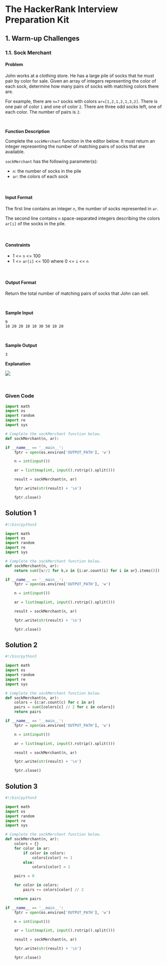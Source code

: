 # The HackerRank Interview Preparation Kit
## 1. Warm-up Challenges

### 1.1. Sock Merchant

#### Problem
John works at a clothing store. He has a large pile of socks that he must pair by color for sale. Given an array of integers representing the color of each sock, determine how many pairs of socks with matching colors there are.

For example, there are `n=7` socks with colors `ar=[1,2,1,2,1,3,2]`. There is one pair of color `1` and one of color `2`. There are three odd socks left, one of each color. The number of pairs is `2`.


<br>

**Function Description**

Complete the `sockMerchant` function in the editor below. It must return an integer representing the number of matching pairs of socks that are available.

`sockMerchant` has the following parameter(s):
* `n`: the number of socks in the pile
* `ar`: the colors of each sock


<br>

#### Input Format

The first line contains an integer `n`, the number of socks represented in `ar`.

The second line contains `n` space-separated integers describing the colors `ar[i]` of the socks in the pile.

<br>

#### Constraints


* 1 <= `n` <= 100
* 1 <= `ar[i]` <= 100 where 0 <= `i` <= `n`

<br>

#### Output Format

Return the total number of matching pairs of socks that John can sell.

<br>

**Sample Input**

```
9
10 20 20 10 10 30 50 10 20
```

<br>

**Sample Output**

```
3
```


**Explanation**

![](https://s3.amazonaws.com/hr-challenge-images/25168/1474122392-c7b9097430-sock.png)

<br>


### Given Code

```python
import math
import os
import random
import re
import sys

# Complete the sockMerchant function below.
def sockMerchant(n, ar):

if __name__ == '__main__':
    fptr = open(os.environ['OUTPUT_PATH'], 'w')

    n = int(input())

    ar = list(map(int, input().rstrip().split()))

    result = sockMerchant(n, ar)

    fptr.write(str(result) + '\n')

    fptr.close()

```


## Solution 1

```python
#!/bin/python3

import math
import os
import random
import re
import sys

# Complete the sockMerchant function below.
def sockMerchant(n, ar):
    return sum([v//2 for k,v in {i:ar.count(i) for i in ar}.items()])

if __name__ == '__main__':
    fptr = open(os.environ['OUTPUT_PATH'], 'w')

    n = int(input())

    ar = list(map(int, input().rstrip().split()))

    result = sockMerchant(n, ar)

    fptr.write(str(result) + '\n')

    fptr.close()
```



## Solution 2

```python
#!/bin/python3

import math
import os
import random
import re
import sys

# Complete the sockMerchant function below.
def sockMerchant(n, ar):
    colors = {c:ar.count(c) for c in ar}
    pairs = sum([colors[c] // 2 for c in colors])
    return pairs

if __name__ == '__main__':
    fptr = open(os.environ['OUTPUT_PATH'], 'w')

    n = int(input())

    ar = list(map(int, input().rstrip().split()))

    result = sockMerchant(n, ar)

    fptr.write(str(result) + '\n')

    fptr.close()
```



## Solution 3

```python
#!/bin/python3

import math
import os
import random
import re
import sys

# Complete the sockMerchant function below.
def sockMerchant(n, ar):
    colors = {}
    for color in ar:
        if color in colors:
            colors[color] += 1
        else:
            colors[color] = 1

    pairs = 0

    for color in colors:
        pairs += colors[color] // 2

    return pairs

if __name__ == '__main__':
    fptr = open(os.environ['OUTPUT_PATH'], 'w')

    n = int(input())

    ar = list(map(int, input().rstrip().split()))

    result = sockMerchant(n, ar)

    fptr.write(str(result) + '\n')

    fptr.close()
```
